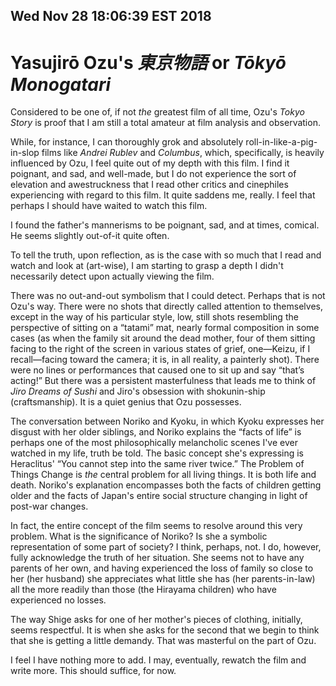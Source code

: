 Wed Nov 28 18:06:39 EST 2018
----------------------------
Yasujirō Ozu's _東京物語_ or _Tōkyō Monogatari_
===========================================

Considered to be one of, if not _the_ greatest film of all time, Ozu's _Tokyo
Story_ is proof that I am still a total amateur at film analysis and
observation.

While, for instance, I can thoroughly grok and absolutely
roll-in-like-a-pig-in-slop films like _Andrei Rublev_ and _Columbus_, which,
specifically, is heavily influenced by Ozu, I feel quite out of my depth with
this film. I find it poignant, and sad, and well-made, but I do not experience
the sort of elevation and awestruckness that I read other critics and cinephiles
experiencing with regard to this film. It quite saddens me, really. I feel that
perhaps I should have waited to watch this film.

I found the father's mannerisms to be poignant, sad, and at times, comical. He
seems slightly out-of-it quite often.

To tell the truth, upon reflection, as is the case with so much that I read and
watch and look at (art-wise), I am starting to grasp a depth I didn't
necessarily detect upon actually viewing the film.

There was no out-and-out symbolism that I could detect. Perhaps that is not
Ozu's way. There were no shots that directly called attention to themselves,
except in the way of his particular style, low, still shots resembling the
perspective of sitting on a “tatami” mat, nearly formal composition in some
cases (as when the family sit around the dead mother, four of them sitting
facing to the right of the screen in various states of grief, one—Keizu, if I
recall—facing toward the camera; it is, in all reality, a painterly shot). There
were no lines or performances that caused one to sit up and say “that’s acting!”
But there was a persistent masterfulness that leads me to think of _Jiro Dreams
of Sushi_ and Jiro's obsession with shokunin-ship (craftsmanship). It is a quiet
genius that Ozu possesses.

The conversation between Noriko and Kyoku, in which Kyoku expresses her disgust
with her older siblings, and Noriko explains the “facts of life” is perhaps one
of the most philosophically melancholic scenes I've ever watched in my life,
truth be told. The basic concept she's expressing is Heraclitus' “You cannot
step into the same river twice.” The Problem of Things Change is _the_ central
problem for all living things. It is both life and death. Noriko's explanation
encompasses both the facts of children getting older and the facts of Japan's
entire social structure changing in light of post-war changes.

In fact, the entire concept of the film seems to resolve around this very
problem. What is the significance of Noriko? Is she a symbolic representation of
some part of society? I think, perhaps, not. I do, however, fully acknowledge
the truth of her situation. She seems not to have any parents of her own, and
having experienced the loss of family so close to her (her husband) she
appreciates what little she has (her parents-in-law) all the more readily than
those (the Hirayama children) who have experienced no losses.

The way Shige asks for one of her mother's pieces of clothing, initially, seems
respectful. It is when she asks for the second that we begin to think that she
is getting a little demandy. That was masterful on the part of Ozu.

I feel I have nothing more to add. I may, eventually, rewatch the film and write
more. This should suffice, for now.
